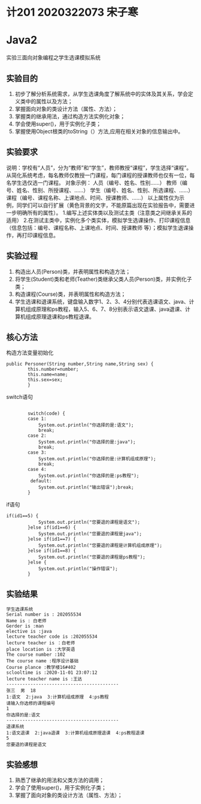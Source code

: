 # 计201 2020322073 宋子寒
# Java2
实验三面向对象编程之学生选课模拟系统

## 实验目的
1. 初步了解分析系统需求，从学生选课角度了解系统中的实体及其关系，学会定义类中的属性以及方法；
2. 掌握面向对象的类设计方法（属性、方法）；
3. 掌握类的继承用法，通过构造方法实例化对象；
4. 学会使用super()，用于实例化子类；
5. 掌握使用Object根类的toString（）方法,应用在相关对象的信息输出中。
## 实验要求
说明：学校有“人员”，分为“教师”和“学生”，教师教授“课程”，学生选择“课程”。从简化系统考虑，每名教师仅教授一门课程，每门课程的授课教师也仅有一位，每名学生选仅选一门课程。
对象示例：	人员（编号、姓名、性别……）
教师（编号、姓名、性别、所授课程、……）
			学生（编号、姓名、性别、所选课程、……）
			课程（编号、课程名称、上课地点、时间、授课教师、……）
以上属性仅为示例，同学们可以自行扩展（黄色背景的文字，不能原篇出现在实验报告中，需要进一步明确所有的属性）。
1.编写上述实体类以及测试主类（注意类之间继承关系的适用）
2.在测试主类中，实例化多个类实体，模拟学生选课操作、打印课程信息（信息包括：编号、课程名称、上课地点、时间、授课教师 等）；模拟学生退课操作，再打印课程信息。
## 实验过程
1. 构造出人员(Person)类，并表明属性和构造方法；
2. 将学生(Student)类和老师(Teather)类继承父类人员(Person)类，并实例化子类；
3. 构造课程(Course)类，并表明属性和构造方法；
4. 学生选课和退课系统，键盘输入数字1、2、3、4分别代表选课语文、java、计算机组成原理和ps教程，输入5、6、7、8分别表示语文退课、java退课、计算机组成原理退课和ps教程退课。
## 核心方法
构造方法变量初始化
```
public Personer(String number,String name,String sex) {
		this.number=number;
		this.name=name;
		this.sex=sex;
		}
```
switch语句
```

		switch(code) {
		case 1:
			System.out.println("你选择的是:语文");
			break;
		case 2:
			System.out.println("你选择的是:java");
			break;
		case 3:
			System.out.println("你选择的是:计算机组成原理");
			break;
		case 4:
			System.out.println("你选择的是:ps教程");
		 default:
	        System.out.println("输出错误");break;
		}
```
if语句
```
if(id1==5) {
			System.out.println("您要退的课程是语文");
		}else if(id1==6) {
			System.out.println("您要退的课程是java");
		}else if(id1==7) {
			System.out.println("您要退的课程是计算机组成原理");
		}else if(id1==8) {
			System.out.println("您要退的课程是ps教程");
		}else {
			System.out.println("操作错误");
		}
```
## 实验结果
```
学生选课系统
Serial number is : 202055534
Name is : 白老师
Gerder is :man
elective is :java
lecture teacher code is :202055534
lecture teacher is ：白老师
place location is :大学英语
The course number :102
The course name :程序设计基础
Course plance :教学楼16#402
sclooltime is :2020-11-01 23:07:12
lecture teacher name is :王达
------------------------------------------
张三  男  18
1:语文  2:java  3:计算机组成原理  4:ps教程
请输入你选修的课程编号
1
你选择的是:语文
------------------------------------------
退课系统
1:语文退课  2:java退课  3:计算机组成原理退课  4:ps教程退课
5
您要退的课程是语文
```
## 实验感想
1. 熟悉了继承的用法和父类方法的调用；
2. 学会了使用super()，用于实例化子类；
3. 掌握了面向对象的类设计方法（属性、方法）；
